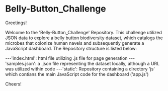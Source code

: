 # Belly-Button_Challenge

Greetings!

Welcome to the 'Belly-Button_Challenge' Repository. This challenge utilized JSON data to explore a belly button biodiversity dataset, which catalogs the microbes that colonize human navels and subsequently generate a JavaScript dashboard. The Repository structure is listed below:

---'index.html': html file utilizing .js file for page generation
---'samples.json': a .json file representing the dataset locally, although a URL was utilized within code
---'static': Repository containing a directory 'js' which contians the main JavaScript code for the dashboard ('app.js')

Cheers!
